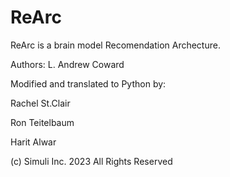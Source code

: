 # ReArc

ReArc is a brain model Recomendation Archecture.

Authors: L. Andrew Coward

Modified and translated to Python by:


Rachel St.Clair


Ron Teitelbaum


Harit Alwar


(c) Simuli Inc. 2023 All Rights Reserved

